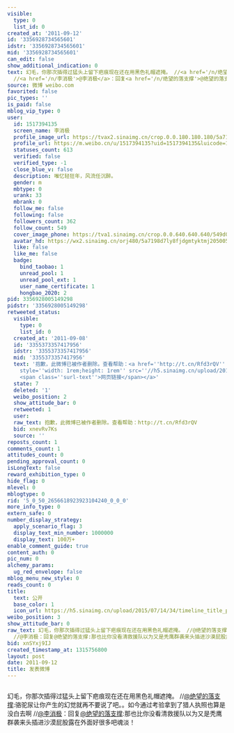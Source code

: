 ```yaml
---
visible:
  type: 0
  list_id: 0
created_at: '2011-09-12'
id: '3356928734565601'
idstr: '3356928734565601'
mid: '3356928734565601'
can_edit: false
show_additional_indication: 0
text: 幻毛，你那次插得过猛头上留下疤痕现在还在用黑色礼帽遮掩。 //<a href='/n/绝望的落支撑'>@绝望的落支撑</a>:骆驼尿让你产生的幻觉就再不要说了吧。。如今通过考验拿到了猎人执照也算是没白去啊
  //<a href='/n/李消极'>@李消极</a>：回复<a href='/n/绝望的落支撑'>@绝望的落支撑</a>:那也比你没看清救援队以为又是秃鹰群袭来头插进沙漠屁股露在外面好很多吧魂淡！
source: 微博 weibo.com
favorited: false
pic_types: ''
is_paid: false
mblog_vip_type: 0
user:
  id: 1517394135
  screen_name: 李消极
  profile_image_url: https://tvax2.sinaimg.cn/crop.0.0.180.180.180/5a7198d7ly8fjdgmtyktmj20500500so.jpg?KID=imgbed,tva&Expires=1606399890&ssig=T2rtZmjYll
  profile_url: https://m.weibo.cn/u/1517394135?uid=1517394135&luicode=10000011&lfid=2304131517394135_-_WEIBO_SECOND_PROFILE_WEIBO
  statuses_count: 613
  verified: false
  verified_type: -1
  close_blue_v: false
  description: 唯忆轻狂年，风流任沉醉。
  gender: m
  mbtype: 0
  urank: 33
  mbrank: 0
  follow_me: false
  following: false
  followers_count: 362
  follow_count: 549
  cover_image_phone: https://tva1.sinaimg.cn/crop.0.0.640.640.640/549d0121tw1egm1kjly3jj20hs0hsq4f.jpg
  avatar_hd: https://wx2.sinaimg.cn/orj480/5a7198d7ly8fjdgmtyktmj20500500so.jpg
  like: false
  like_me: false
  badge:
    bind_taobao: 1
    unread_pool: 1
    unread_pool_ext: 1
    user_name_certificate: 1
    hongbao_2020: 2
pid: 3356928005149298
pidstr: '3356928005149298'
retweeted_status:
  visible:
    type: 0
    list_id: 0
  created_at: '2011-09-08'
  id: '3355373357417956'
  idstr: '3355373357417956'
  mid: '3355373357417956'
  text: '抱歉，此微博已被作者删除。查看帮助：<a href=''http://t.cn/Rfd3rQV'' data-hide=''''><span class=''url-icon''><img
    style=''width: 1rem;height: 1rem'' src=''//h5.sinaimg.cn/upload/2015/09/25/3/timeline_card_small_web_default.png''></span>
    <span class=''surl-text''>网页链接</span></a>'
  state: 7
  deleted: '1'
  weibo_position: 2
  show_attitude_bar: 0
  retweeted: 1
  user:
  raw_text: 抱歉，此微博已被作者删除。查看帮助：http://t.cn/Rfd3rQV
  bid: xnevRv7Ks
  source: ''
reposts_count: 1
comments_count: 1
attitudes_count: 0
pending_approval_count: 0
isLongText: false
reward_exhibition_type: 0
hide_flag: 0
mlevel: 0
mblogtype: 0
rid: '5_0_50_2656618923923104240_0_0_0'
more_info_type: 0
extern_safe: 0
number_display_strategy:
  apply_scenario_flag: 3
  display_text_min_number: 1000000
  display_text: 100万+
enable_comment_guide: true
content_auth: 0
pic_num: 0
alchemy_params:
  ug_red_envelope: false
mblog_menu_new_style: 0
reads_count: 0
title:
  text: 公开
  base_color: 1
  icon_url: https://h5.sinaimg.cn/upload/2015/07/14/34/timeline_title_public_default.png
weibo_position: 3
show_attitude_bar: 0
raw_text: 幻毛，你那次插得过猛头上留下疤痕现在还在用黑色礼帽遮掩。 //@绝望的落支撑:骆驼尿让你产生的幻觉就再不要说了吧。。如今通过考验拿到了猎人执照也算是没白去啊
  //@李消极：回复@绝望的落支撑:那也比你没看清救援队以为又是秃鹰群袭来头插进沙漠屁股露在外面好很多吧魂淡！
bid: xnSYxj9IJ
created_timestamp_at: 1315756800
layout: post
date: 2011-09-12
title: 发表微博
---
```


![]()

幻毛，你那次插得过猛头上留下疤痕现在还在用黑色礼帽遮掩。 //<a href='/n/绝望的落支撑'>@绝望的落支撑</a>:骆驼尿让你产生的幻觉就再不要说了吧。。如今通过考验拿到了猎人执照也算是没白去啊 //<a href='/n/李消极'>@李消极</a>：回复<a href='/n/绝望的落支撑'>@绝望的落支撑</a>:那也比你没看清救援队以为又是秃鹰群袭来头插进沙漠屁股露在外面好很多吧魂淡！

